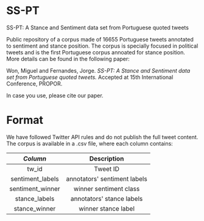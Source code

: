 # SS-PT
SS-PT: A Stance and Sentiment data set from Portuguese quoted tweets


Public repository of a corpus made of 16655 Portuguese tweets annotated to sentiment and stance position. The corpus is specially focused in political tweets and is the first Portuguese corpus annoated for stance position. More details can be found in the following paper:

Won, Miguel and Fernandes, Jorge. *SS-PT: A Stance and Sentiment data set from Portuguese quoted tweets.* Accepted at 15th International Conference, PROPOR.

In case you use, please cite our paper.

# Format

We have followed Twitter API rules and do not publish the full tweet content. The corpus is available in a .csv file, where each column contains:


| *Column* |  Description  |
| :-----: | :-----: |
| tw_id| Tweet ID |
| sentiment_labels| annotators' sentiment labels|
| sentiment_winner| winner sentiment class|
| stance_labels | annotators' stance labels|
| stance_winner | winner stance label |

